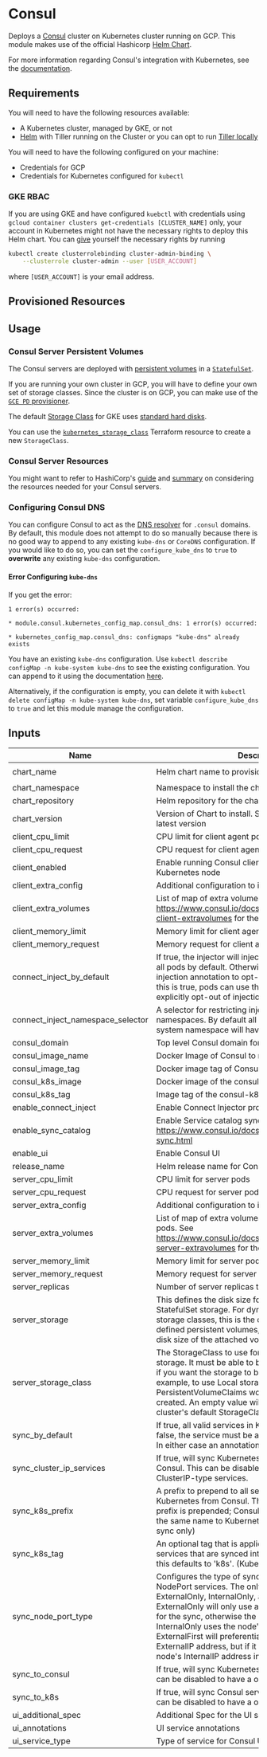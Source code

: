 # Consul

Deploys a [Consul](https://www.consul.io/) cluster on Kubernetes cluster running on GCP. This module
makes use of the official Hashicorp [Helm Chart](https://www.consul.io/docs/platform/k8s/helm.html).

For more information regarding Consul's integration with Kubernetes, see the
[documentation](https://www.consul.io/docs/platform/k8s/index.html).

## Requirements

You will need to have the following resources available:

- A Kubernetes cluster, managed by GKE, or not
- [Helm](https://helm.sh/) with Tiller running on the Cluster or you can opt to run
    [Tiller locally](https://docs.helm.sh/using_helm/#running-tiller-locally)

You will need to have the following configured on your machine:

- Credentials for GCP
- Credentials for Kubernetes configured for `kubectl`

### GKE RBAC

If you are using GKE and have configured `kuebctl` with credentials using
`gcloud container clusters get-credentials [CLUSTER_NAME]` only, your account in Kubernetes might
not have the necessary rights to deploy this Helm chart. You can
[give](https://cloud.google.com/kubernetes-engine/docs/how-to/role-based-access-control#prerequisites_for_using_role-based_access_control)
yourself the necessary rights by running

```bash
kubectl create clusterrolebinding cluster-admin-binding \
    --clusterrole cluster-admin --user [USER_ACCOUNT]
```

where `[USER_ACCOUNT]` is your email address.

## Provisioned Resources

## Usage

### Consul Server Persistent Volumes

The Consul servers are deployed with
[persistent volumes](https://kubernetes.io/docs/concepts/storage/persistent-volumes/) in a
[`StatefulSet`](https://kubernetes.io/docs/concepts/workloads/controllers/statefulset/).

If you are running your own cluster in GCP, you will have to define your own set of storage classes.
Since the cluster is on GCP, you can make use of the
[`GCE PD` provisioner](https://kubernetes.io/docs/concepts/storage/storage-classes/#gce-pd).

The default [Storage Class](https://kubernetes.io/docs/concepts/storage/storage-classes/) for GKE
uses
[standard hard disks](https://cloud.google.com/kubernetes-engine/docs/concepts/persistent-volumes#storageclasses).

You can use the
[`kubernetes_storage_class`](https://www.terraform.io/docs/providers/kubernetes/r/storage_class.html)
Terraform resource to create a new `StorageClass`.

### Consul Server Resources

You might want to refer to HashiCorp's [guide](https://www.consul.io/docs/guides/performance.html)
and [summary](https://learn.hashicorp.com/consul/advanced/day-1-operations/reference-architecture)
on considering the resources needed for your Consul servers.

### Configuring Consul DNS

You can configure Consul to act as the
[DNS resolver](https://www.consul.io/docs/platform/k8s/dns.html) for `.consul` domains. By default,
this module does not attempt to do so manually because there is no good way to append to any
existing `kube-dns` or `CoreDNS` configuration. If you would like to do so, you can set the
`configure_kube_dns` to `true` to **overwrite** any existing `kube-dns` configuration.

#### Error Configuring `kube-dns`

If you get the error:

```text
1 error(s) occurred:

* module.consul.kubernetes_config_map.consul_dns: 1 error(s) occurred:

* kubernetes_config_map.consul_dns: configmaps "kube-dns" already exists

```

You have an existing `kube-dns` configuration. Use
`kubectl describe configMap -n kube-system kube-dns` to see the existing configuration. You can
append to it using the documentation [here](https://www.consul.io/docs/platform/k8s/dns.html).

Alternatively, if the configuration is empty, you can delete it with
`kubectl delete configMap -n kube-system kube-dns`, set variable `configure_kube_dns` to `true`
and let this module manage the configuration.

## Inputs

| Name | Description | Type | Default | Required |
|------|-------------|:----:|:-----:|:-----:|
| chart\_name | Helm chart name to provision | string | `"https://github.com/basisai/consul-helm/archive/extensions.tar.gz"` | no |
| chart\_namespace | Namespace to install the chart into | string | `"default"` | no |
| chart\_repository | Helm repository for the chart | string | `""` | no |
| chart\_version | Version of Chart to install. Set to empty to install the latest version | string | `""` | no |
| client\_cpu\_limit | CPU limit for client agent pods | string | `"1000m"` | no |
| client\_cpu\_request | CPU request for client agent pods | string | `"250m"` | no |
| client\_enabled | Enable running Consul client agents on every Kubernetes node | string | `"true"` | no |
| client\_extra\_config | Additional configuration to include for client agents | map | `<map>` | no |
| client\_extra\_volumes | List of map of extra volumes specification. See https://www.consul.io/docs/platform/k8s/helm.html#v-client-extravolumes for the keys | list | `<list>` | no |
| client\_memory\_limit | Memory limit for client agent pods | string | `"2Gi"` | no |
| client\_memory\_request | Memory request for client agent pods | string | `"1Gi"` | no |
| connect\_inject\_by\_default | If true, the injector will inject the Connect sidecar into all pods by default. Otherwise, pods must specify the injection annotation to opt-in to Connect injection. If this is true, pods can use the same annotation to explicitly opt-out of injection. | string | `"false"` | no |
| connect\_inject\_namespace\_selector | A selector for restricting injection to only matching namespaces. By default all namespaces except the system namespace will have injection enabled. | string | `""` | no |
| consul\_domain | Top level Consul domain for DNS queries | string | `"consul"` | no |
| consul\_image\_name | Docker Image of Consul to run | string | `"consul"` | no |
| consul\_image\_tag | Docker image tag of Consul to run | string | `"1.4.1"` | no |
| consul\_k8s\_image | Docker image of the consul-k8s binary to run | string | `"hashicorp/consul-k8s"` | no |
| consul\_k8s\_tag | Image tag of the consul-k8s binary to run | string | `"0.4.0"` | no |
| enable\_connect\_inject | Enable Connect Injector process | string | `"false"` | no |
| enable\_sync\_catalog | Enable Service catalog sync: https://www.consul.io/docs/platform/k8s/service-sync.html | string | `"true"` | no |
| enable\_ui | Enable Consul UI | string | `"false"` | no |
| release\_name | Helm release name for Consul | string | `"consul"` | no |
| server\_cpu\_limit | CPU limit for server pods | string | `"2000m"` | no |
| server\_cpu\_request | CPU request for server pods | string | `"500m"` | no |
| server\_extra\_config | Additional configuration to include for servers | map | `<map>` | no |
| server\_extra\_volumes | List of map of extra volumes specification for server pods. See https://www.consul.io/docs/platform/k8s/helm.html#v-server-extravolumes for the keys | list | `<list>` | no |
| server\_memory\_limit | Memory limit for server pods | string | `"4Gi"` | no |
| server\_memory\_request | Memory request for server pods | string | `"2Gi"` | no |
| server\_replicas | Number of server replicas to run | string | `"5"` | no |
| server\_storage | This defines the disk size for configuring the servers' StatefulSet storage. For dynamically provisioned storage classes, this is the desired size. For manually defined persistent volumes, this should be set to the disk size of the attached volume. | string | `"10Gi"` | no |
| server\_storage\_class | The StorageClass to use for the servers' StatefulSet storage. It must be able to be dynamically provisioned if you want the storage to be automatically created. For example, to use Local storage classes, the PersistentVolumeClaims would need to be manually created. An empty value will use the Kubernetes cluster's default StorageClass. | string | `""` | no |
| sync\_by\_default | If true, all valid services in K8S are synced by default. If false, the service must be annotated properly to sync. In either case an annotation can override the default. | string | `"true"` | no |
| sync\_cluster\_ip\_services | If true, will sync Kubernetes ClusterIP services to Consul. This can be disabled to have the sync ignore ClusterIP-type services. | string | `"true"` | no |
| sync\_k8s\_prefix | A prefix to prepend to all services registered in Kubernetes from Consul. This defaults to '' where no prefix is prepended; Consul services are synced with the same name to Kubernetes. (Consul -> Kubernetes sync only) | string | `""` | no |
| sync\_k8s\_tag | An optional tag that is applied to all of the Kubernetes services that are synced into Consul. If nothing is set, this defaults to 'k8s'. (Kubernetes -> Consul sync only) | string | `"k8s"` | no |
| sync\_node\_port\_type | Configures the type of syncing that happens for NodePort services. The only valid options are: ExternalOnly, InternalOnly, and ExternalFirst. ExternalOnly will only use a node's ExternalIP address for the sync, otherwise the service will not be synced. InternalOnly uses the node's InternalIP address. ExternalFirst will preferentially use the node's ExternalIP address, but if it doesn't exist, it will use the node's InternalIP address instead. | string | `""` | no |
| sync\_to\_consul | If true, will sync Kubernetes services to Consul. This can be disabled to have a one-way sync. | string | n/a | yes |
| sync\_to\_k8s | If true, will sync Consul services to Kubernetes. This can be disabled to have a one-way sync. | string | `"true"` | no |
| ui\_additional\_spec | Additional Spec for the UI service | string | `""` | no |
| ui\_annotations | UI service annotations | string | `""` | no |
| ui\_service\_type | Type of service for Consul UI | string | `"ClusterIP"` | no |
